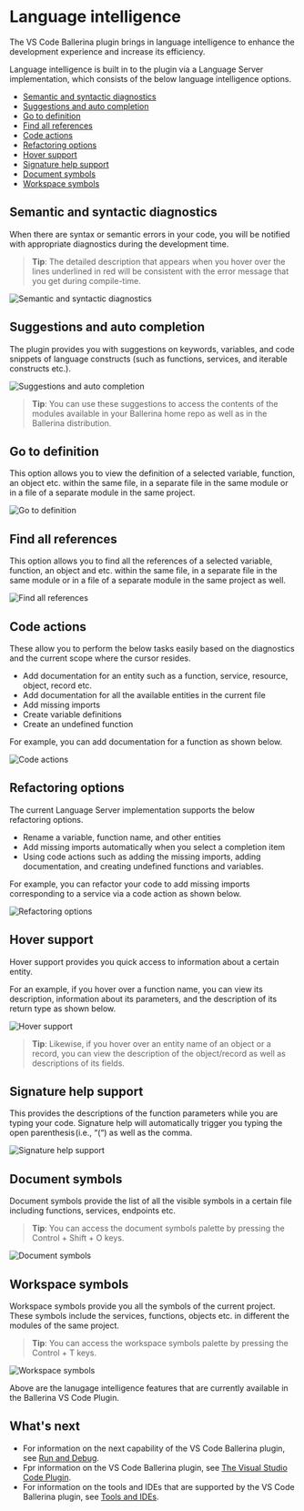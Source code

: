# Language intelligence

The VS Code Ballerina plugin brings in language intelligence to enhance the development experience and increase its efficiency.

Language intelligence is built in to the plugin via a Language Server implementation, which consists of the below language intelligence options.

- [Semantic and syntactic diagnostics](#semantic-and-syntactic-diagnostics)
- [Suggestions and auto completion](#suggestionsg-and-auto-completion)
- [Go to definition](#go-to-definition)
- [Find all references](#find-all-references)
- [Code actions](#code-actions)
- [Refactoring options](#refactoring-options)
- [Hover support](#hover-support)
- [Signature help support](#signature-help-support)
- [Document symbols](#document-symbols)
- [Workspace symbols](#workspace-symbols)

## Semantic and syntactic diagnostics

When there are syntax or semantic errors in your code, you will be notified with appropriate diagnostics during the development time. 

> **Tip**: The detailed description that appears when you hover over the lines underlined in red will be consistent with the error message that you get during compile-time.

![Semantic and syntactic diagnostics](images/semantic-and-syntactic.gif)

## Suggestions and auto completion

The plugin provides you with suggestions on keywords, variables, and code snippets of language constructs (such as functions, services, and iterable constructs etc.).

![Suggestions and auto completion](images/suggestions.gif)

> **Tip**: You can use these suggestions to access the contents of the modules available in your Ballerina home repo as well as in the Ballerina distribution.

## Go to definition

This option allows you to view the definition of a selected variable, function, an object etc. within the same file, in a separate file in the same module or in a file of a separate module in the same project.

![Go to definition](images/go-to-definition.gif)

## Find all references

This option allows you to find all the references of a selected variable, function, an object and etc. within the same file, in a separate file in the same module or in a file of a separate module in the same project as well.

![Find all references](images/find-all-references.gif)

## Code actions

These allow you to perform the below tasks easily based on the diagnostics and the current scope where the cursor resides. 

- Add documentation for an entity such as a function, service, resource, object, record etc.
- Add documentation for all the available entities in the current file
- Add missing imports 
- Create variable definitions
- Create an undefined function

For example, you can add documentation for a function as shown below.

 ![Code actions](images/code-actions.gif)

 ## Refactoring options

 The current Language Server implementation supports the below refactoring options.

 - Rename a variable, function name, and other entities
 - Add missing imports automatically when you select a completion item 
 - Using code actions such as adding the missing imports, adding documentation, and creating undefined functions and variables.

 For example, you can refactor your code to add missing imports corresponding to a service via a code action as shown below.

 ![Refactoring options](images/refactoring-options.gif)

 ## Hover support

 Hover support provides you quick access to information about a certain entity. 
 
 For an example, if you hover over a function name, you can view its description, information about its parameters, and the description of its return type as shown below.

  ![Hover support](images/hover-support.gif)
 
 > **Tip**: Likewise, if you hover over an entity name of an object or a record, you can view the description of the object/record as well as descriptions of its fields.

  ## Signature help support

  This provides the descriptions of the function parameters while you are typing your code. Signature help will automatically trigger you typing the open parenthesis (i.e., “(“) as well as the comma.
 
 ![Signature help support](images/signature-help-support.gif)

 ## Document symbols

 Document symbols provide the list of all the visible symbols in a certain file including functions, services, endpoints etc. 

> **Tip**: You can access the document symbols palette by pressing the Control + Shift + O keys.

![Document symbols](images/document-symbols.gif)

## Workspace symbols

Workspace symbols provide you all the symbols of the current project. These symbols include the services, functions, objects etc. in different the modules of the same project.

> **Tip**: You can access the workspace symbols palette by pressing the Control + T keys.

![Workspace symbols](images/workspace-symbols.gif)

Above are the lanugage intelligence features that are currently available in the Ballerina VS Code Plugin. 

## What's next

 - For information on the next capability of the VS Code Ballerina plugin, see [Run and Debug](run-and-debug.md).
 - Fpr information on the VS Code Ballerina plugin, see [The Visual Studio Code Plugin](vscode-plugin-doc.md).
 - For information on the tools and IDEs that are supported by the VS Code Ballerina plugin, see [Tools and IDEs](tools-ides.md).
